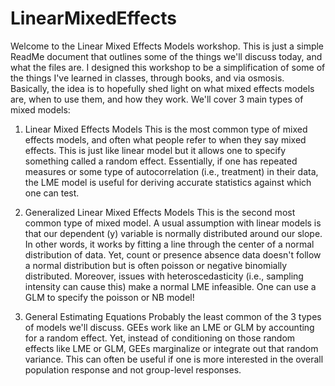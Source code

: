 # LinearMixedEffects

Welcome to the Linear Mixed Effects Models workshop. This is just a simple ReadMe document that outlines some of the things we'll discuss today, and what the files are. I designed this workshop to be a simplification of some of the things I've learned in classes, through books, and via osmosis. Basically, the idea is to hopefully shed light on what mixed effects models are, when to use them, and how they work. We'll cover 3 main types of mixed models: 

1. Linear Mixed Effects Models 
    This is the most common type of mixed effects models, and often what people refer to when they say mixed effects. This is just like linear model but it allows one to specify something called a random effect. Essentially, if one has repeated measures or some type of autocorrelation (i.e., treatment) in their data, the LME model is useful for deriving accurate statistics against which one can test.
    
2. Generalized Linear Mixed Effects Models
    This is the second most common type of mixed model. A usual assumption with linear models is that our dependent (y) variable is normally distributed around our slope. In other words, it works by fitting a line through the center of a normal distribution of data. Yet, count or presence absence data doesn't follow a normal distribution but is often poisson or negative binomially distributed. Moreover, issues with heteroscedasticity (i.e., sampling intensity can cause this) make a normal LME infeasible. One can use a GLM to specify the poisson or NB model!
    
3. General Estimating Equations
    Probably the least common of the 3 types of models we'll discuss. GEEs work like an LME or GLM by accounting for a random effect. Yet, instead of conditioning on those random effects like LME or GLM, GEEs marginalize or integrate out that random variance. This can often be useful if one is more interested in the overall population response and not group-level responses.
    
